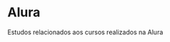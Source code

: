 # Alura                 
Estudos relacionados aos cursos realizados na Alura         
   
 























